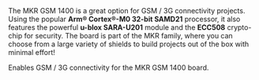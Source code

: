 <FeatureDescription>
The MKR GSM 1400 is a great option for GSM / 3G connectivity projects. Using the popular <b>Arm® Cortex®-M0 32-bit SAMD21</b> processor, it also features the powerful <b>u-blox SARA-U201</b> module and the <b>ECC508</b> crypto-chip for security. The board is part of the MKR family, where you can choose from a large variety of shields to build projects out of the box with minimal effort!
</FeatureDescription>

<FeatureList>

<Feature title="GSM / 3G Connectivity" image="cellular">

  Enables GSM / 3G connectivity for the MKR GSM 1400 board.
<FeatureWrapper>
  <FeatureLink variant="primary" title="Documentation" url="/tutorials/mkr-gsm-1400/gsm-receive-sms"/>
  <FeatureLink variant="secondary" title="library" url="https://www.arduino.cc/reference/en/libraries/mkrgsm/"/>
</FeatureWrapper>
</Feature>

</FeatureList>